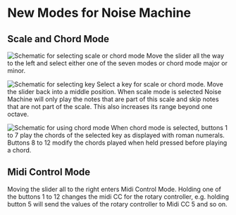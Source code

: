 # New Modes for Noise Machine
 
## Scale and Chord Mode

![Schematic for selecting scale or chord mode]("Noise_Machine_Step1.png?raw=true "Step1: Select Scale or Chord Mode")
Move the slider all the way to the left and select either one of the seven modes or chord mode major or minor. 

![Schematic for selecting key]("Noise_Machine_Step3.png?raw=true "Step 2: Select Key")
Select a key for scale or chord mode. Move the slider back into a middle position. When scale mode is selected Noise Machine will only play the notes that are part of this scale and skip notes that are not part of the scale. This also increases its range beyond one octave.

![Schematic for using chord mode]("Noise_Machine_Chord_Mode.png?raw=true "Play with Chorod Mode - Example for minor")
When chord mode is selected, buttons 1 to 7 play the chords of the selected key as displayed with roman numerals. Buttons 8 to 12 modify the chords played when held pressed before playing a chord. 

## Midi Control Mode

Moving the slider all to the right enters Midi Control Mode. Holding one of the buttons 1 to 12 changes the midi CC for the rotary controller, e.g. holding button 5 will send the values of the rotary controller to Midi CC 5 and so on. 